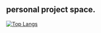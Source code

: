 ## personal project space.


[![Top Langs](https://github-readme-stats.vercel.app/api/top-langs/?username=bhavna3)](https://github.com/bhavna3/github-readme-stats)
